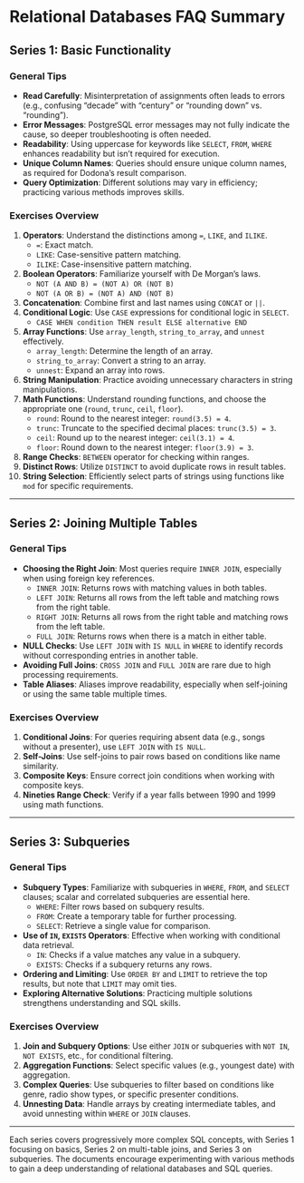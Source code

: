 # Relational Databases FAQ Summary

## Series 1: Basic Functionality

### General Tips
- **Read Carefully**: Misinterpretation of assignments often leads to errors (e.g., confusing “decade” with “century” or “rounding down” vs. “rounding”).
- **Error Messages**: PostgreSQL error messages may not fully indicate the cause, so deeper troubleshooting is often needed.
- **Readability**: Using uppercase for keywords like `SELECT`, `FROM`, `WHERE` enhances readability but isn’t required for execution.
- **Unique Column Names**: Queries should ensure unique column names, as required for Dodona’s result comparison.
- **Query Optimization**: Different solutions may vary in efficiency; practicing various methods improves skills.

### Exercises Overview
1. **Operators**: Understand the distinctions among `=`, `LIKE`, and `ILIKE`.
    * `=`: Exact match.
    * `LIKE`: Case-sensitive pattern matching.
    * `ILIKE`: Case-insensitive pattern matching.
2. **Boolean Operators**: Familiarize yourself with De Morgan’s laws.
    * `NOT (A AND B) = (NOT A) OR (NOT B)`
    * `NOT (A OR B) = (NOT A) AND (NOT B)`
3. **Concatenation**: Combine first and last names using `CONCAT` or `||`.
4. **Conditional Logic**: Use `CASE` expressions for conditional logic in `SELECT`.
    * `CASE WHEN condition THEN result ELSE alternative END`
5. **Array Functions**: Use `array_length`, `string_to_array`, and `unnest` effectively.
    * `array_length`: Determine the length of an array.
    * `string_to_array`: Convert a string to an array.
    * `unnest`: Expand an array into rows.
6. **String Manipulation**: Practice avoiding unnecessary characters in string manipulations.
7. **Math Functions**: Understand rounding functions, and choose the appropriate one (`round`, `trunc`, `ceil`, `floor`).
    * `round`: Round to the nearest integer: `round(3.5) = 4`.
    * `trunc`: Truncate to the specified decimal places: `trunc(3.5) = 3`.
    * `ceil`: Round up to the nearest integer: `ceil(3.1) = 4`.
    * `floor`: Round down to the nearest integer: `floor(3.9) = 3`.
8. **Range Checks**: `BETWEEN` operator for checking within ranges.
9. **Distinct Rows**: Utilize `DISTINCT` to avoid duplicate rows in result tables.
10. **String Selection**: Efficiently select parts of strings using functions like `mod` for specific requirements.

---

## Series 2: Joining Multiple Tables

### General Tips
- **Choosing the Right Join**: Most queries require `INNER JOIN`, especially when using foreign key references.
    * `INNER JOIN`: Returns rows with matching values in both tables.
    * `LEFT JOIN`: Returns all rows from the left table and matching rows from the right table.
    * `RIGHT JOIN`: Returns all rows from the right table and matching rows from the left table.
    * `FULL JOIN`: Returns rows when there is a match in either table.
- **NULL Checks**: Use `LEFT JOIN` with `IS NULL` in `WHERE` to identify records without corresponding entries in another table.
- **Avoiding Full Joins**: `CROSS JOIN` and `FULL JOIN` are rare due to high processing requirements.
- **Table Aliases**: Aliases improve readability, especially when self-joining or using the same table multiple times.

### Exercises Overview
1. **Conditional Joins**: For queries requiring absent data (e.g., songs without a presenter), use `LEFT JOIN` with `IS NULL`.
2. **Self-Joins**: Use self-joins to pair rows based on conditions like name similarity.
3. **Composite Keys**: Ensure correct join conditions when working with composite keys.
4. **Nineties Range Check**: Verify if a year falls between 1990 and 1999 using math functions.

---

## Series 3: Subqueries

### General Tips
- **Subquery Types**: Familiarize with subqueries in `WHERE`, `FROM`, and `SELECT` clauses; scalar and correlated subqueries are essential here.
    * `WHERE`: Filter rows based on subquery results.
    * `FROM`: Create a temporary table for further processing.
    * `SELECT`: Retrieve a single value for comparison.
- **Use of `IN`, `EXISTS` Operators**: Effective when working with conditional data retrieval.
    * `IN`: Checks if a value matches any value in a subquery.
    * `EXISTS`: Checks if a subquery returns any rows.
- **Ordering and Limiting**: Use `ORDER BY` and `LIMIT` to retrieve the top results, but note that `LIMIT` may omit ties.
- **Exploring Alternative Solutions**: Practicing multiple solutions strengthens understanding and SQL skills.

### Exercises Overview
1. **Join and Subquery Options**: Use either `JOIN` or subqueries with `NOT IN`, `NOT EXISTS`, etc., for conditional filtering.
2. **Aggregation Functions**: Select specific values (e.g., youngest date) with aggregation.
3. **Complex Queries**: Use subqueries to filter based on conditions like genre, radio show types, or specific presenter conditions.
4. **Unnesting Data**: Handle arrays by creating intermediate tables, and avoid unnesting within `WHERE` or `JOIN` clauses.

---

Each series covers progressively more complex SQL concepts, with Series 1 focusing on basics, Series 2 on multi-table joins, and Series 3 on subqueries. The documents encourage experimenting with various methods to gain a deep understanding of relational databases and SQL queries.
